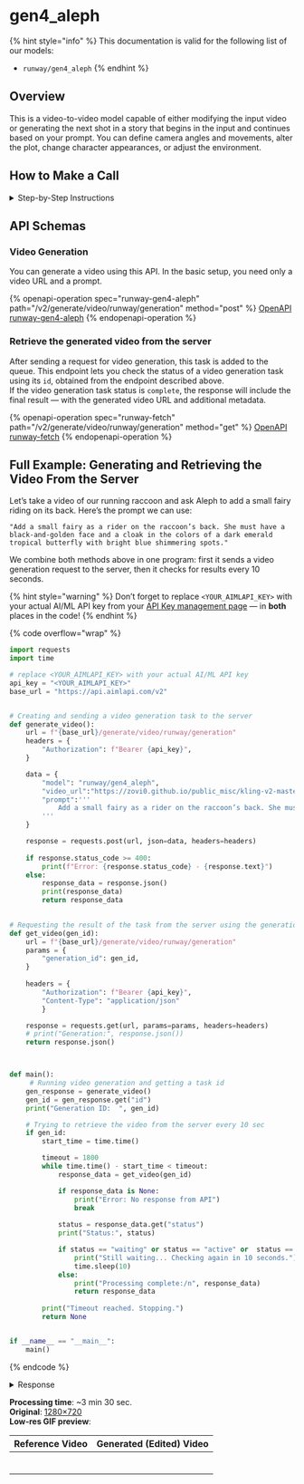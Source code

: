 # gen4\_aleph

{% hint style="info" %}
This documentation is valid for the following list of our models:

* `runway/gen4_aleph`
{% endhint %}

## Overview

This is a video-to-video model capable of either modifying the input video or generating the next shot in a story that begins in the input and continues based on your prompt. You can define camera angles and movements, alter the plot, change character appearances, or adjust the environment.

## How to Make a Call

<details>

<summary>Step-by-Step Instructions</summary>

### :digit\_one:  Setup You Can’t Skip

:black\_small\_square:  [**Create an Account**](https://aimlapi.com/app/sign-up): Visit the AI/ML API website and create an account (if you don’t have one yet).\
:black\_small\_square:  [**Generate an API Key**](https://aimlapi.com/app/keys): After logging in, navigate to your account dashboard and generate your API key. Ensure that key is enabled on UI.

### &#x20;:digit\_two:  Copy the code example

At the bottom of this page, you'll find [a code example](gen4_aleph.md#full-example-generating-and-retrieving-the-video-from-the-server) that shows how to structure the request. Choose the code snippet in your preferred programming language and copy it into your development environment.

{% hint style="success" %}
Generating a video using this model involves sequentially calling two endpoints:&#x20;

* The first one is for creating and sending a video generation task to the server (returns a generation ID).
* The second one is for requesting the generated video from the server using the generation ID received from the first endpoint.&#x20;

The code example combines both endpoint calls.
{% endhint %}

### :digit\_three:  Modify the code example

:black\_small\_square:  Replace `<YOUR_AIMLAPI_KEY>` with your actual AI/ML API key from your account.\
:black\_small\_square:  Insert your instructions into the `prompt` field—this is what the model will do with the image.

### :digit\_four:  <sup><sub><mark style="background-color:yellow;">(Optional)<mark style="background-color:yellow;"><sub></sup> Adjust other optional parameters if needed

Only `image_url` is a required parameter for this model (and we’ve already filled it in for you in the example), but you can include optional parameters if needed to adjust the model’s behavior. Below, you can find the corresponding [API schema](gen4_aleph.md#api-schemas) ("Video Generation"), which lists all available parameters along with notes on how to use them.

### :digit\_five:  Run your modified code

Run your modified code in your development environment. Response time depends on various factors, but for simple prompts it rarely exceeds a minute.

{% hint style="success" %}
If you need a more detailed walkthrough for setting up your development environment and making a request step by step — feel free to use our [Quickstart guide](../../../quickstart/setting-up.md).
{% endhint %}

</details>

## API Schemas

### Video Generation

You can generate a video using this API. In the basic setup, you need only a video URL and a prompt.

{% openapi-operation spec="runway-gen4-aleph" path="/v2/generate/video/runway/generation" method="post" %}
[OpenAPI runway-gen4-aleph](https://raw.githubusercontent.com/aimlapi/api-docs/refs/heads/main/docs/api-references/video-models/runway/gen4_aleph.json)
{% endopenapi-operation %}

### Retrieve the generated video from the server

After sending a request for video generation, this task is added to the queue. This endpoint lets you check the status of a video generation task using its `id`, obtained from the endpoint described above.\
If the video generation task status is `complete`, the response will include the final result — with the generated video URL and additional metadata.

{% openapi-operation spec="runway-fetch" path="/v2/generate/video/runway/generation" method="get" %}
[OpenAPI runway-fetch](https://raw.githubusercontent.com/aimlapi/api-docs/refs/heads/main/docs/api-references/video-models/runway/gen4_turbo-pair.json)
{% endopenapi-operation %}

## Full Example: Generating and Retrieving the Video From the Server

Let’s take a video of our running raccoon and ask Aleph to add a small fairy riding on its back. Here’s the prompt we can use:

_`"`_`Add a small fairy as a rider on the raccoon’s back. She must have a black-and-golden face and a cloak in the colors of a dark emerald tropical butterfly with bright blue shimmering spots.`_`"`_

We combine both methods above in one program: first it sends a video generation request to the server, then it checks for results every 10 seconds.&#x20;

{% hint style="warning" %}
Don’t forget to replace `<YOUR_AIMLAPI_KEY>` with your actual AI/ML API key from your [API Key management page](https://aimlapi.com/app/keys/) — in **both** places in the code!
{% endhint %}

{% code overflow="wrap" %}
```python
import requests
import time

# replace <YOUR_AIMLAPI_KEY> with your actual AI/ML API key
api_key = "<YOUR_AIMLAPI_KEY>"
base_url = "https://api.aimlapi.com/v2"


# Creating and sending a video generation task to the server
def generate_video():
    url = f"{base_url}/generate/video/runway/generation"
    headers = {
        "Authorization": f"Bearer {api_key}", 
    }

    data = {
        "model": "runway/gen4_aleph",
        "video_url":"https://zovi0.github.io/public_misc/kling-v2-master-t2v-racoon.mp4",
        "prompt":'''
            Add a small fairy as a rider on the raccoon’s back. She must have a black-and-golden face and a cloak in the colors of a dark emerald tropical butterfly with bright blue shimmering spots.
        '''
    }

    response = requests.post(url, json=data, headers=headers)
    
    if response.status_code >= 400:
        print(f"Error: {response.status_code} - {response.text}")
    else:
        response_data = response.json()
        print(response_data)
        return response_data
    

# Requesting the result of the task from the server using the generation_id
def get_video(gen_id):
    url = f"{base_url}/generate/video/runway/generation"
    params = {
        "generation_id": gen_id,
    }
    
    headers = {
        "Authorization": f"Bearer {api_key}", 
        "Content-Type": "application/json"
        }

    response = requests.get(url, params=params, headers=headers)
    # print("Generation:", response.json())
    return response.json()



def main():
     # Running video generation and getting a task id
    gen_response = generate_video()
    gen_id = gen_response.get("id")
    print("Generation ID:  ", gen_id)

    # Trying to retrieve the video from the server every 10 sec
    if gen_id:
        start_time = time.time()

        timeout = 1800
        while time.time() - start_time < timeout:
            response_data = get_video(gen_id)

            if response_data is None:
                print("Error: No response from API")
                break
        
            status = response_data.get("status")
            print("Status:", status)

            if status == "waiting" or status == "active" or  status == "queued" or status == "generating":
                print("Still waiting... Checking again in 10 seconds.")
                time.sleep(10)
            else:
                print("Processing complete:/n", response_data)
                return response_data
   
        print("Timeout reached. Stopping.")
        return None     


if __name__ == "__main__":
    main()
```
{% endcode %}

<details>

<summary>Response</summary>

{% code overflow="wrap" %}
```json5
{'id': '6d6c768f-702e-4737-a3c9-0c6c6f4fec0a', 'status': 'queued'}
Generation ID:   6d6c768f-702e-4737-a3c9-0c6c6f4fec0a
Status: generating
Still waiting... Checking again in 10 seconds.
Status: generating
Still waiting... Checking again in 10 seconds.
Status: generating
Still waiting... Checking again in 10 seconds.
Status: generating
Still waiting... Checking again in 10 seconds.
Status: generating
Still waiting... Checking again in 10 seconds.
Status: generating
Still waiting... Checking again in 10 seconds.
Status: generating
Still waiting... Checking again in 10 seconds.
Status: generating
Still waiting... Checking again in 10 seconds.
Status: generating
Still waiting... Checking again in 10 seconds.
Status: generating
Still waiting... Checking again in 10 seconds.
Status: generating
Still waiting... Checking again in 10 seconds.
Status: generating
Still waiting... Checking again in 10 seconds.
Status: generating
Still waiting... Checking again in 10 seconds.
Status: generating
Still waiting... Checking again in 10 seconds.
Status: generating
Still waiting... Checking again in 10 seconds.
Status: generating
Still waiting... Checking again in 10 seconds.
Status: generating
Still waiting... Checking again in 10 seconds.
Status: generating
Still waiting... Checking again in 10 seconds.
Status: generating
Still waiting... Checking again in 10 seconds.
Status: generating
Still waiting... Checking again in 10 seconds.
Status: completed
Processing complete:/n {'id': '6d6c768f-702e-4737-a3c9-0c6c6f4fec0a', 'status': 'completed', 'video': ['https://cdn.aimlapi.com/wolf/cbd4bc0a-e4dd-45be-abb4-fa95b014dc46.mp4?_jwt=eyJhbGciOiJIUzI1NiIsInR5cCI6IkpXVCJ9.eyJrZXlIYXNoIjoiY2YzNmNmZDVkMDcwZDcxNyIsImJ1Y2tldCI6InJ1bndheS10YXNrLWFydGlmYWN0cyIsInN0YWdlIjoicHJvZCIsImV4cCI6MTc1NTA0MzIwMH0.nsiluZQnDhkSr5peYkbNFLeUxn7vJ59C1ablCEm9CSI']}
```
{% endcode %}

</details>

**Processing time**: \~3 min 30 sec. \
**Original**: [1280×720](https://drive.google.com/file/d/1x_AYR09NphtcDpBykCx8u4Kq7AAdgJIt/view?usp=sharing)\
**Low-res GIF preview**:

<table data-full-width="false"><thead><tr><th>Reference Video</th><th>Generated (Edited) Video</th></tr></thead><tbody><tr><td><div><figure><img src="../../../.gitbook/assets/енто и секвойи.gif" alt=""><figcaption></figcaption></figure></div></td><td><div><figure><img src="../../../.gitbook/assets/runway-aleph-preview.gif" alt=""><figcaption></figcaption></figure></div></td></tr></tbody></table>
